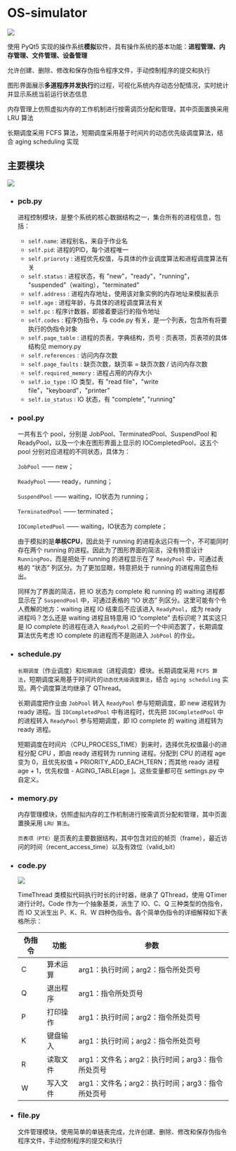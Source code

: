 # OS-simulator

![](http://ww1.sinaimg.cn/large/006giLD5ly1g11any1rpgg31fw0mn1kx.gif)

使用 PyQt5 实现的操作系统**模拟**软件，具有操作系统的基本功能：**进程管理、内存管理、文件管理、设备管理**

允许创建、删除、修改和保存伪指令程序文件，手动控制程序的提交和执行

图形界面展示**多道程序并发执行**的过程，可视化系统内存动态分配情况，实时统计并显示系统当前运行状态信息

内存管理上仿照虚拟内存的工作机制进行按需调页分配和管理，其中页面置换采用 LRU 算法

长期调度采用 FCFS 算法，短期调度采用基于时间片的动态优先级调度算法，结合 aging scheduling 实现

## 主要模块

![](http://ww1.sinaimg.cn/large/006giLD5gy1g11c688n82j30v00lx0uf.jpg)

- ### pcb.py

  进程控制模块，是整个系统的核心数据结构之一，集合所有的进程信息，包括：

  - `self.name`: 进程别名，来自于作业名
  - `self.pid`: 进程的PID，每个进程唯一
  - `self.prioroty` : 进程优先权值，与具体的作业调度算法和进程调度算法有关 
  - `self.status` :  进程状态，有 "new"，"ready"，"running"， "suspended"（waiting），"terminated"
  - `self.address` : 进程内存地址，使用该对象实例的内存地址来模拟表示
  - `self.age` : 进程年龄，与具体的进程调度算法有关
  - `self.pc` : 程序计数器，即接着要运行的指令地址
  - `self.codes` : 程序伪指令，与 code.py 有关，是一个列表，包含所有将要执行的伪指令对象
  - `self.page_table` : 进程的页表，字典结构，页号 : 页表项，页表项的具体结构见 memory.py
  - `self.references` : 访问内存次数
  - `self.page_faults` : 缺页次数，缺页率 = 缺页次数 / 访问内存次数
  - `self.required_memory` : 进程占用的内存大小
  - `self.io_type` : IO 类型，有 "read file"，"write file"，"keyboard"，"printer"
  - `self.io_status` :  IO 状态，有 "complete", "running"

- ### pool.py

  一共有五个 pool，分别是 JobPool、TerminatedPool、SuspendPool 和 ReadyPool，以及一个未在图形界面上显示的 IOCompletedPool，这五个 pool 分别对应进程的不同状态，具体为：

  `JobPool` —— new；

  `ReadyPool` —— ready，running；

  `SuspendPool` —— waiting，IO状态为 running；

  `TerminatedPool` —— terminated；

  `IOCompletedPool` —— waiting，IO状态为 complete；

  由于模拟的是**单核CPU**，因此处于 running 的进程永远只有一个，不可能同时存在两个 running 的进程。因此为了图形界面的简洁，没有特意设计 `RunningPoo`，而是把处于 running 的进程显示在了 `ReadyPool` 中，可通过表格的 “状态” 列区分。为了更加显眼，特意把处于 running 的进程用蓝色标出。

  同样为了界面的简洁，把 IO 状态为 complete 和 running 的 waiting 进程都显示在了 `SuspendPool`  中，可通过表格的 “IO 状态” 列区分。这里可能有个令人费解的地方：waiting 进程 IO 结束后不应该进入 `ReadyPool`，成为 ready 进程吗？怎么还是 waiting 进程且特意用 IO “complete” 去标识呢？其实这只是 IO complete 的进程在进入 `ReadyPool` 之前的一个中间态罢了，长期调度算法优先考虑 IO complete 的进程而不是刚进入 `JobPool` 的作业。

- ### schedule.py

  `长期调度`（作业调度）和`短期调度`（进程调度）模块。长期调度采用 `FCFS 算法`，短期调度采用基于时间片的`动态优先级调度算法`，结合 `aging scheduling` 实现。两个调度算法均继承了 QThread。

  长期调度把作业由 `JobPool`  转入 `ReadyPool` 参与短期调度，即 new 进程转为 ready 进程。当 `IOCompletedPool` 中有进程时，优先把 `IOCompletedPool` 中的进程转入 `ReadyPool` 参与短期调度，即 IO complete 的 waiting 进程转为 ready 进程。

  短期调度在时间片（CPU_PROCESS_TIME）到来时，选择优先权值最小的进程分配 CPU ，即由 ready 进程转为 running 进程。分配到 CPU 的进程 age 变为 0，且优先权值 + PRIORITY_ADD_EACH_TERN；而其他 ready 进程 age + 1，优先权值 - AGING_TABLE[age ]。这些变量都可在 settings.py 中自定义。

- ### memory.py

  内存管理模块，仿照虚拟内存的工作机制进行按需调页分配和管理，其中页面置换采用 `LRU 算法`。

  `页表项（PTE）`是页表的主要数据结构，其中包含对应的帧页（frame），最近访问的时间（recent_access_time）以及有效位（valid_bit）

- ### code.py

  ![](http://ww1.sinaimg.cn/large/006giLD5gy1g11k1o5cd1j30sh0emwey.jpg)

  TimeThread 类模拟代码执行时长的计时器，继承了 QThread，使用 QTimer 进行计时。Code 作为一个抽象基类，派生了 IO、C、Q 三种类型的伪指令，而 IO 又派生出 P、K、R、W 四种伪指令。各个简单伪指令的详细解释如下表格所示：

  | 伪指令 | 功能     | 参数                                             |
  | ------ | -------- | ------------------------------------------------ |
  | C      | 算术运算 | arg1：执行时间；arg2：指令所处页号               |
  | Q      | 退出程序 | arg1：指令所处页号                               |
  | P      | 打印操作 | arg1：执行时间；arg2：指令所处页号               |
  | K      | 键盘输入 | arg1：执行时间；arg2：指令所处页号               |
  | R      | 读取文件 | arg1：文件名；arg2：执行时间；arg3：指令所处页号 |
  | W      | 写入文件 | arg1：文件名；arg2：执行时间；arg3：指令所处页号 |

- ### file.py

  文件管理模块，使用简单的单链表完成，允许创建、删除、修改和保存伪指令程序文件，手动控制程序的提交和执行